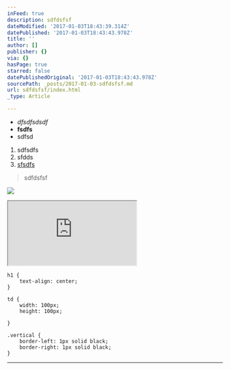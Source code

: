 ```yaml
---
inFeed: true
description: sdfdsfsf
dateModified: '2017-01-03T18:43:39.314Z'
datePublished: '2017-01-03T18:43:43.978Z'
title: ''
author: []
publisher: {}
via: {}
hasPage: true
starred: false
datePublishedOriginal: '2017-01-03T18:43:43.978Z'
sourcePath: _posts/2017-01-03-sdfdsfsf.md
url: sdfdsfsf/index.html
_type: Article

---
```

* _dfsdfsdsdf_
* **fsdfs**
* sdfsd

1. sdfsdfs
2. sfdds
3. [sfsdfs][0]

> sdfdsfsf

![](https://the-grid-user-content.s3-us-west-2.amazonaws.com/dc122003-2304-4b19-ad68-213607b3dcfe.gif)

<iframe src="https://the-grid.github.io/ed-location/?latitude=38.401849&amp;longitude=-78.887181&amp;zoom=11&amp;address=22801%2C%20Virginia%2C%20United%20States" style=""></iframe>

    h1 {
    	text-align: center;
    }
    
    td {
    	width: 100px;
    	height: 100px;
    	
    }
    
    .vertical {
    	border-left: 1px solid black;
    	border-right: 1px solid black;
    }
    

---



[0]: http://http/ggoo.com "title"